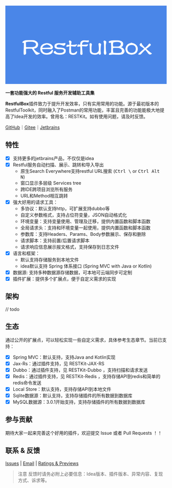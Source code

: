 [![](images/273720423250221.png)](https://github.com/newhoo/RESTKit)

**一套功能强大的 Restful 服务开发辅助工具集**

**RestfulBox**插件致力于提升开发效率，只有实用常用的功能。源于最初版本的RestfulToolkit，同时融入了Postman的常用功能，丰富且完善的功能能极大地提高了Idea开发的效率。曾用名：RESTKit。如有使用问题，请及时反馈。

[GitHub](https://github.com/newhoo/RESTKit)｜[Gitee](https://gitee.com/newhoo/RESTKit)｜[Jetbrains](https://plugins.jetbrains.com/plugin/14723-restkit)

## 特性

- [x] 支持更多的jetbrains产品，不仅仅是idea
- [x] Restful服务自动扫描、展示、跳转和导入导出
  - 原生Search Everywhere支持restful URL搜索 (<kbd>Ctrl \\</kbd> or <kbd>Ctrl Alt N</kbd>)
  - 窗口显示多层级 Services tree
  - 跨IDE跨项目浏览所有服务
  - URL和Method相互跳转
- [x] 强大好用的请求工具：
  - 多协议：默认支持http，可扩展支持dubbo等
  - 自定义参数格式，支持占位符变量，JSON自动格式化
  - 环境变量：支持变量使用、管理及迁移，提供内置函数和脚本函数
  - 全局请求头：支持和环境变量一起使用，提供内置函数和脚本函数
  - 参数库：支持Headers、Params、Body参数展示、保存和删除
  - 请求脚本：支持前置/后置请求脚本
  - 请求响应信息展示报文格式，支持保存到日志文件
- [x] 语言和框架：
  - 默认支持存储服务到本地文件
  - idea默认支持 Spring 体系接口 (Spring MVC with Java or Kotlin)
- [x] 数据源: 支持多种数据源存储数据，可本地可云端同步可定制
- [x] 插件扩展：提供多个扩展点，便于自定义需求的实现

## 架构
// todo

## 生态
通过公开的扩展点，可以轻松实现一些自定义需求，具体参考生态章节。当前已支持：
- [x] Spring MVC：默认支持，支持Java and Kotlin实现
- [x] Jax-Rs：通过插件支持，见 RESTKit-JAX-RS
- [x] Dubbo：通过插件支持，见 RESTKit-Dubbo ，支持扫描和请求发送
- [x] Redis：通过插件支持，见 RESTKit-Redis ，支持存储API到redis和简单的redis命令发送
- [x] Local Store：默认支持，支持存储API到本地文件
- [x] Sqlite数据源：默认支持，支持存储插件的所有数据到数据库
- [x] MySQL数据源：3.0.1开始支持，支持存储插件的所有数据到数据库

## 参与贡献
期待大家一起来完善这个好用的插件，欢迎提交 Issue 或者 Pull Requests ！！

## 联系 & 反馈

[Issues](https://github.com/newhoo/RESTKit/issues) | [Email](mailto:huzunrong@foxmail.com) | [Ratings & Previews](https://plugins.jetbrains.com/plugin/14723-restkit/reviews)

> 注意
反馈时请务必附上必要信息：Idea版本、插件版本、异常内容、复现方式、诉求等。

